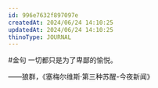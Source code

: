 ```yaml
---
id: 996e7632f897097e
createdAt: 2024/06/24 14:10:25
updatedAt: 2024/06/24 14:10:25
thinoType: JOURNAL
---
```

#金句 一切都只是为了卑鄙的愉悦。

——狼群，《塞梅尔维斯·第三种苏醒-今夜新闻》